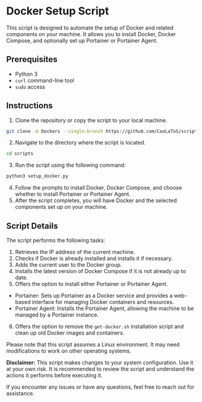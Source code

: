 # Docker Setup Script

This script is designed to automate the setup of Docker and related components on your machine. It allows you to install Docker, Docker Compose, and optionally set up Portainer or Portainer Agent.

## Prerequisites

- Python 3
- `curl` command-line tool
- `sudo` access

## Instructions

1. Clone the repository or copy the script to your local machine.
```bash
git clone -b Dockers --single-branch https://github.com/CooLaToS/scripts.git
```
2. Navigate to the directory where the script is located.
```bash
cd scripts
```
3. Run the script using the following command:

```bash
python3 setup_docker.py
```

4. Follow the prompts to install Docker, Docker Compose, and choose whether to install Portainer or Portainer Agent.
5. After the script completes, you will have Docker and the selected components set up on your machine.

## Script Details

The script performs the following tasks:

1. Retrieves the IP address of the current machine.
2. Checks if Docker is already installed and installs it if necessary.
3. Adds the current user to the Docker group.
4. Installs the latest version of Docker Compose if it is not already up to date.
5. Offers the option to install either Portainer or Portainer Agent.
- Portainer: Sets up Portainer as a Docker service and provides a web-based interface for managing Docker containers and resources.
- Portainer Agent: Installs the Portainer Agent, allowing the machine to be managed by a Portainer instance.
6. Offers the option to remove the `get-docker.sh` installation script and clean up old Docker images and containers.

Please note that this script assumes a Linux environment. It may need modifications to work on other operating systems.

**Disclaimer:** This script makes changes to your system configuration. Use it at your own risk. It is recommended to review the script and understand the actions it performs before executing it.

If you encounter any issues or have any questions, feel free to reach out for assistance.
